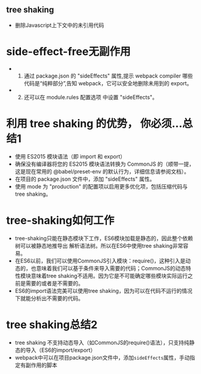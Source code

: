 ## tree shaking
- 删除Javascript上下文中的未引用代码

# side-effect-free无副作用
- 1. 通过 package.json 的 "sideEffects" 属性,提示 webpack compiler 哪些代码是“纯粹部分”,告知 webpack，它可以安全地删除未用到的 export。
- 2. 还可以在 module.rules 配置选项 中设置 "sideEffects"。

# 利用 tree shaking 的优势， 你必须...总结1
- 使用 ES2015 模块语法（即 import 和 export）
- 确保没有编译器将您的 ES2015 模块语法转换为 CommonJS 的（顺带一提，这是现在常用的 @babel/preset-env 的默认行为，详细信息请参阅文档）。
- 在项目的 package.json 文件中，添加 "sideEffects" 属性。
- 使用 mode 为 "production" 的配置项以启用更多优化项，包括压缩代码与 tree shaking。

# tree-shaking如何工作
- tree-shaking只能在静态模块下工作，ES6模块加载是静态的，因此整个依赖树可以被静态地推导出 解析语法树。所以在ES6中使用tree shaking非常容易。
- 在ES6以前，我们可以使用CommonJS引入模块：require()，这种引入是动态的，也意味着我们可以基于条件来导入需要的代码；CommonJS的动态特性模块意味着tree shaking不适用。因为它是不可能确定哪些模块实际运行之前是需要的或者是不需要的。
- ES6的import语法完美可以使用tree shaking，因为可以在代码不运行的情况下就能分析出不需要的代码。

# tree shaking总结2
- tree shaking 不支持动态导入（如CommonJS的require()语法），只支持纯静态的导入（ES6的import/export）
- webpack中可以在项目package.json文件中，添加`sideEffects`属性，手动指定有副作用的脚本


